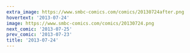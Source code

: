 ```yaml
---
extra_image: https://www.smbc-comics.com/comics/20130724after.png
hovertext: '2013-07-24'
image: https://www.smbc-comics.com/comics/20130724.png
next_comic: '2013-07-25'
prev_comic: '2013-07-23'
title: '2013-07-24'
---
```


